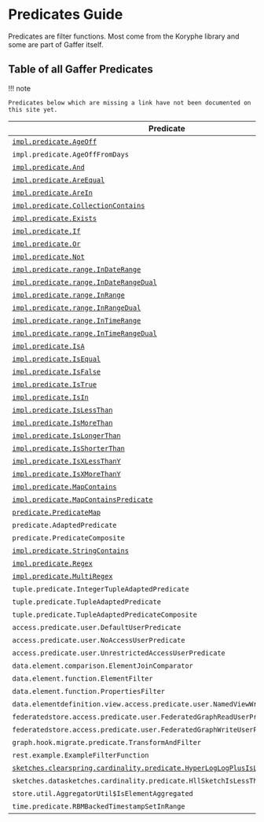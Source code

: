 # Predicates Guide

Predicates are filter functions. Most come from the Koryphe library and some are part of Gaffer itself.

## Table of all Gaffer Predicates

!!! note

    Predicates below which are missing a link have not been documented on this site yet.

Predicate | Origin
------------- | -------------
[`impl.predicate.AgeOff`](koryphe-predicates.md#ageoff) | Koryphe
`impl.predicate.AgeOffFromDays` | Koryphe
[`impl.predicate.And`](koryphe-predicates.md#and) | Koryphe
[`impl.predicate.AreEqual`](koryphe-predicates#areequal) | Koryphe
[`impl.predicate.AreIn`](koryphe-predicates.md#arein) | Koryphe
[`impl.predicate.CollectionContains`](koryphe-predicates.md#collectioncontains) | Koryphe
[`impl.predicate.Exists`](koryphe-predicates.md#exists) | Koryphe
[`impl.predicate.If`](koryphe-predicates.md#if) | Koryphe
[`impl.predicate.Or`](koryphe-predicates.md#or) | Koryphe
[`impl.predicate.Not`](koryphe-predicates.md#not) | Koryphe
[`impl.predicate.range.InDateRange`](koryphe-predicates.md#indaterange) | Koryphe
[`impl.predicate.range.InDateRangeDual`](koryphe-predicates.md#indaterangedual) | Koryphe
[`impl.predicate.range.InRange`](koryphe-predicates.md#inrange) | Koryphe
[`impl.predicate.range.InRangeDual`](koryphe-predicates.md#inrangedual) | Koryphe
[`impl.predicate.range.InTimeRange`](koryphe-predicates.md#intimerange) | Koryphe
[`impl.predicate.range.InTimeRangeDual`](koryphe-predicates.md#intimerangedual) | Koryphe
[`impl.predicate.IsA`](koryphe-predicates.md#isa) | Koryphe
[`impl.predicate.IsEqual`](koryphe-predicates.md#isequal) | Koryphe
[`impl.predicate.IsFalse`](koryphe-predicates.md#isfalse) | Koryphe
[`impl.predicate.IsTrue`](koryphe-predicates.md#istrue) | Koryphe
[`impl.predicate.IsIn`](koryphe-predicates.md#isin) | Koryphe
[`impl.predicate.IsLessThan`](koryphe-predicates.md#islessthan) | Koryphe
[`impl.predicate.IsMoreThan`](koryphe-predicates.md#ismorethan) | Koryphe
[`impl.predicate.IsLongerThan`](koryphe-predicates.md#islongerthan) | Koryphe
[`impl.predicate.IsShorterThan`](koryphe-predicates.md#isshorterthan) | Koryphe
[`impl.predicate.IsXLessThanY`](koryphe-predicates.md#isxlessthany) | Koryphe
[`impl.predicate.IsXMoreThanY`](koryphe-predicates.md#isxmorethany) | Koryphe
[`impl.predicate.MapContains`](koryphe-predicates.md#mapcontains) | Koryphe
[`impl.predicate.MapContainsPredicate`](koryphe-predicates.md#mapcontainspredicate) | Koryphe
[`predicate.PredicateMap`](koryphe-predicates#predicatemap) | Koryphe
`predicate.AdaptedPredicate` | Koryphe
`predicate.PredicateComposite` | Koryphe
[`impl.predicate.StringContains`](koryphe-predicates.md#stringcontains) | Koryphe
[`impl.predicate.Regex`](koryphe-predicates.md#regex) | Koryphe
[`impl.predicate.MultiRegex`](koryphe-predicates.md#multiregex) | Koryphe
`tuple.predicate.IntegerTupleAdaptedPredicate` | Koryphe
`tuple.predicate.TupleAdaptedPredicate` | Koryphe
`tuple.predicate.TupleAdaptedPredicateComposite` | Koryphe
`access.predicate.user.DefaultUserPredicate` | Gaffer
`access.predicate.user.NoAccessUserPredicate` | Gaffer
`access.predicate.user.UnrestrictedAccessUserPredicate` | Gaffer
`data.element.comparison.ElementJoinComparator` | Gaffer
`data.element.function.ElementFilter` | Gaffer
`data.element.function.PropertiesFilter` | Gaffer
`data.elementdefinition.view.access.predicate.user.NamedViewWriteUserPredicate` | Gaffer
`federatedstore.access.predicate.user.FederatedGraphReadUserPredicate` | Gaffer
`federatedstore.access.predicate.user.FederatedGraphWriteUserPredicate` | Gaffer
`graph.hook.migrate.predicate.TransformAndFilter` | Gaffer
`rest.example.ExampleFilterFunction` | Gaffer
[`sketches.clearspring.cardinality.predicate.HyperLogLogPlusIsLessThan`](gaffer-predicates.md#hyperloglogplusislessthan) | Gaffer
`sketches.datasketches.cardinality.predicate.HllSketchIsLessThan` | Gaffer
`store.util.AggregatorUtil$IsElementAggregated` | Gaffer
`time.predicate.RBMBackedTimestampSetInRange` | Gaffer